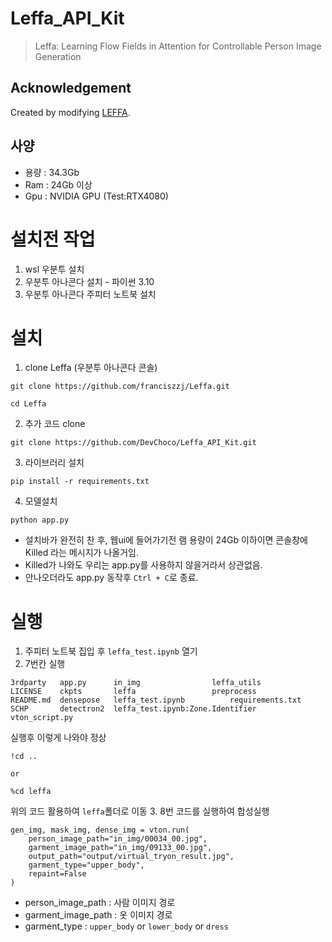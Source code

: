 # Leffa_API_Kit
> Leffa: Learning Flow Fields in Attention for Controllable Person Image Generation

## Acknowledgement
Created by modifying [LEFFA](https://github.com/franciszzj/LEFFA).

## 사양
- 용량 : 34.3Gb
- Ram : 24Gb 이상
- Gpu : NVIDIA GPU (Test:RTX4080)

# 설치전 작업
1. wsl 우분투 설치
2. 우분투 아나콘다 설치 - 파이썬 3.10
3. 우분투 아나콘다 주피터 노트북 설치


# 설치
1. clone Leffa (우분투 아나콘다 콘솔)
```
git clone https://github.com/franciszzj/Leffa.git
```
```
cd Leffa
```
2. 추가 코드 clone
```
git clone https://github.com/DevChoco/Leffa_API_Kit.git
```
3. 라이브러리 설치
```
pip install -r requirements.txt
```
4. 모델설치
```
python app.py
```
- 설치바가 완전히 찬 후, 웹ui에 들어가기전 램 용량이 24Gb 이하이면 콘솔창에 Killed 라는 메시지가 나올거임.
- Killed가 나와도 우리는 app.py를 사용하지 않을거라서 상관없음.
- 안나오더라도 app.py 동작후 `Ctrl + C`로 종료.
# 실행
1. 주피터 노트북 집입 후 `leffa_test.ipynb` 열기
2. 7번칸 실행
```
3rdparty   app.py      in_img				 leffa_utils
LICENSE    ckpts       leffa				 preprocess
README.md  densepose   leffa_test.ipynb			 requirements.txt
SCHP	   detectron2  leffa_test.ipynb:Zone.Identifier  vton_script.py
```
실행후 이렇게 나와야 정상
```
!cd ..

or

%cd leffa
```
위의 코드 활용하여 `leffa`폴더로 이동
3. 8번 코드를 실행하여 합성실행
```
gen_img, mask_img, dense_img = vton.run(
    person_image_path="in_img/00034_00.jpg",
    garment_image_path="in_img/09133_00.jpg",
    output_path="output/virtual_tryon_result.jpg",
    garment_type="upper_body",
    repaint=False
)
```
- person_image_path : 사람 이미지 경로
- garment_image_path : 옷 이미지 경로
- garment_type : `upper_body` or `lower_body` or `dress`
